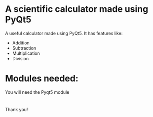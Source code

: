 # A scientific calculator made using PyQt5

A useful calculator made using PyQt5. It has features like:

- Addition
- Subtraction
- Multiplication
- Division

# Modules needed:

You will need the Pyqt5 module

#

Thank you!
